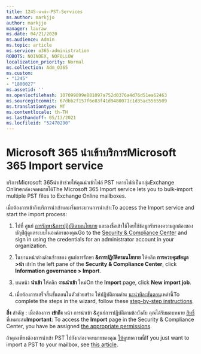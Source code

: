 ```yaml
---
title: 1245-นําเข้า-PST-Services
ms.author: markjjo
author: markjjo
manager: lauraw
ms.date: 04/21/2020
ms.audience: Admin
ms.topic: article
ms.service: o365-administration
ROBOTS: NOINDEX, NOFOLLOW
localization_priority: Normal
ms.collection: Adm_O365
ms.custom:
- "1245"
- "1800027"
ms.assetid: ''
ms.openlocfilehash: 107099899e881097a752d0376a4d76d51ea62463
ms.sourcegitcommit: 67dbb2f157f6e83f41d9480071c1d35ac5565509
ms.translationtype: MT
ms.contentlocale: th-TH
ms.lasthandoff: 05/13/2021
ms.locfileid: "52470290"
---
```

# <a name="microsoft-365-import-service"></a><span data-ttu-id="2434b-102">Microsoft 365 นําเข้าบริการ</span><span class="sxs-lookup"><span data-stu-id="2434b-102">Microsoft 365 Import service</span></span>

<span data-ttu-id="2434b-103">บริการMicrosoft 365นําเข้าช่วยให้คุณนําเข้าไฟล์ PST หลายไฟล์เป็นกลุ่มExchange Onlineกล่องจดหมายได้</span><span class="sxs-lookup"><span data-stu-id="2434b-103">The Microsoft 365 Import service lets you to bulk-import multiple PST files to Exchange Online mailboxes.</span></span>

<span data-ttu-id="2434b-104">เมื่อต้องการเข้าถึงบริการนําเข้าและเริ่มกระบวนการนําเข้า:</span><span class="sxs-lookup"><span data-stu-id="2434b-104">To access the Import service and start the import process:</span></span>

1. <span data-ttu-id="2434b-105">ไปที่ ศูนย์ [การรักษา&การปฏิบัติตามนโยบาย](https://protection.office.com) และลงชื่อเข้าใช้โดยใช้ข้อมูลรับรองความถูกต้องของบัญชีผู้ดูแลระบบในองค์กรของคุณ</span><span class="sxs-lookup"><span data-stu-id="2434b-105">Go to the [Security & Compliance Center](https://protection.office.com) and sign in using the credentials for an administrator account in your organization.</span></span>

2. <span data-ttu-id="2434b-106">ในบานหน้าต่างด้านซ้ายของ ศูนย์การรักษา **&การปฏิบัติตามนโยบาย** ให้คลิก **การควบคุมข้อมูล >นํา** เข้า</span><span class="sxs-lookup"><span data-stu-id="2434b-106">In the left pane of the **Security & Compliance Center**, click **Information governance > Import**.</span></span>

3. <span data-ttu-id="2434b-107">บนหน้า **นําเข้า** ให้คลิก **งานนําเข้า** ใหม่</span><span class="sxs-lookup"><span data-stu-id="2434b-107">On the **Import** page, click **New import job**.</span></span>

4. <span data-ttu-id="2434b-108">เมื่อต้องการเสร็จสิ้นขั้นตอนในตัวช่วยสร้าง ให้ปฏิบัติตามคําแ [นะนําทีละขั้นตอน](/microsoft-365/compliance/use-network-upload-to-import-pst-files.md)เหล่านี้</span><span class="sxs-lookup"><span data-stu-id="2434b-108">To complete the steps in the wizard, follow these [step-by-step instructions](/microsoft-365/compliance/use-network-upload-to-import-pst-files.md).</span></span>

<span data-ttu-id="2434b-109">**สิ่ง** สําคัญ : เมื่อต้องการ **เข้าถึง** หน้า การนําเข้า &ศูนย์การปฏิบัติตามข้อบังคับ คุณได้รับมอบหมาย  [สิทธิ์](/microsoft-365/security/office-365-security/use-dkim-to-validate-outbound-email.md)ที่เหมาะสม</span><span class="sxs-lookup"><span data-stu-id="2434b-109">**Important**: To access the **Import** page in the Security & Compliance Center, you have be assigned  [the appropriate permissions](/microsoft-365/security/office-365-security/use-dkim-to-validate-outbound-email.md).</span></span>

<span data-ttu-id="2434b-110">ถ้าคุณเพียงต้องการนําเข้า PST ไปยังกล่องจดหมายของคุณ [ให้ดู](https://support.office.com/article/import-email-contacts-and-calendar-from-an-outlook-pst-file-431a8e9a-f99f-4d5f-ae48-ded54b3440ac)บทความนี้</span><span class="sxs-lookup"><span data-stu-id="2434b-110">If you just want to import a PST to your mailbox, see [this article](https://support.office.com/article/import-email-contacts-and-calendar-from-an-outlook-pst-file-431a8e9a-f99f-4d5f-ae48-ded54b3440ac).</span></span>
